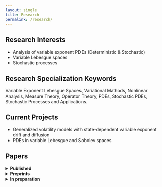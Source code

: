 ```yaml
---
layout: single
title: Research
permalink: /research/
---
```


## Research Interests
- Analysis of variable exponent PDEs (Deterministic & Stochastic)
- Variable Lebesgue spaces
- Stochastic processes

## Research Specialization Keywords
Variable Exponent Lebesgue Spaces, Variational Mathods, Nonlinear Analysis, Measure Theory, Operator Theory, PDEs, Stochastic PDEs, Stochastic Processes and Applications.

## Current Projects
- Generalized volatility models with state-dependent variable exponent drift and diffusion
- PDEs in variable Lebesgue and Sobolev spaces

## Papers

<details class="hover-open">
  <summary><strong>Published</strong></summary>

- Title A, *Journal*, 2025. [DOI](#)
- Title B, *Journal*, 2024. [DOI](#)

</details>

<details class="hover-open">
  <summary><strong>Preprints</strong></summary>

- Preprint title, with Coauthor — arXiv:1234.5678. [arXiv](#)

</details>

<details class="hover-open">
  <summary><strong>In preparation</strong></summary>

- Working title 1
- Working title 2

</details>











